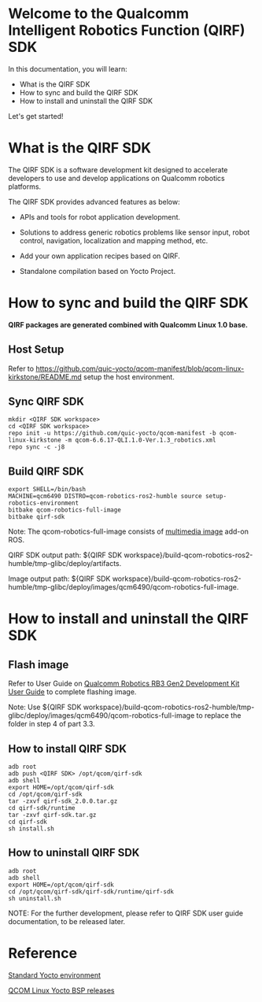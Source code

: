 # Welcome to the Qualcomm Intelligent Robotics Function (QIRF) SDK

In this documentation, you will learn:

- What is the QIRF SDK
- How to sync and build the QIRF SDK
- How to install and uninstall the QIRF SDK

Let's get started!

# What is the QIRF SDK

The QIRF SDK is a software development kit designed to accelerate developers to use and develop applications on Qualcomm robotics platforms.

The QIRF SDK provides advanced features as below:

- APIs and tools for robot application development.

- Solutions to address generic robotics problems like sensor input, robot control, navigation, localization and mapping method, etc.

- Add your own application recipes based on QIRF.

- Standalone compilation based on Yocto Project.


# How to sync and build the QIRF SDK

**QIRF packages are generated combined with Qualcomm Linux 1.0 base.**

## Host Setup

Refer to https://github.com/quic-yocto/qcom-manifest/blob/qcom-linux-kirkstone/README.md setup the host environment.

## Sync QIRF SDK

```shell
mkdir <QIRF SDK workspace>
cd <QIRF SDK workspace>
repo init -u https://github.com/quic-yocto/qcom-manifest -b qcom-linux-kirkstone -m qcom-6.6.17-QLI.1.0-Ver.1.3_robotics.xml 
repo sync -c -j8
```

## Build QIRF SDK

```shell
export SHELL=/bin/bash
MACHINE=qcm6490 DISTRO=qcom-robotics-ros2-humble source setup-robotics-environment
bitbake qcom-robotics-full-image
bitbake qirf-sdk
```
Note:
The qcom-robotics-full-image consists of [multimedia image](https://github.com/quic-yocto/meta-qcom-distro/blob/kirkstone/recipes-products/images/qcom-multimedia-image.bb) add-on ROS.

QIRF SDK output path: ${QIRF SDK workspace}/build-qcom-robotics-ros2-humble/tmp-glibc/deploy/artifacts.

Image output path: ${QIRF SDK workspace}/build-qcom-robotics-ros2-humble/tmp-glibc/deploy/images/qcm6490/qcom-robotics-full-image.


# How to install and uninstall the QIRF SDK

## Flash image

Refer to User Guide on [Qualcomm Robotics RB3 Gen2 Development Kit User Guide](https://docs.qualcomm.com/bundle/80-70014-101/resource/80-70014-101_REV_AC_Qualcomm_Robotics_RB3_Gen2_Development_Kit_User_Guide.pdf)
to complete flashing image.

Note: Use ${QIRF SDK workspace}/build-qcom-robotics-ros2-humble/tmp-glibc/deploy/images/qcm6490/qcom-robotics-full-image to replace the folder in step 4 of part 3.3.

## How to install QIRF SDK
```shell
adb root
adb push <QIRF SDK> /opt/qcom/qirf-sdk
adb shell
export HOME=/opt/qcom/qirf-sdk
cd /opt/qcom/qirf-sdk
tar -zxvf qirf-sdk_2.0.0.tar.gz
cd qirf-sdk/runtime
tar -zxvf qirf-sdk.tar.gz
cd qirf-sdk
sh install.sh
```

## How to uninstall QIRF SDK
```shell
adb root
adb shell
export HOME=/opt/qcom/qirf-sdk
cd /opt/qcom/qirf-sdk/qirf-sdk/runtime/qirf-sdk
sh uninstall.sh
```

NOTE: For the further development, please refer to QIRF SDK user guide documentation, to be released later.

# Reference

[Standard Yocto environment](https://docs.yoctoproject.org/4.0.13/brief-yoctoprojectqs/index.html)

[QCOM Linux Yocto BSP releases](https://github.com/quic-yocto/qcom-manifest/blob/qcom-linux-kirkstone/README.md)
